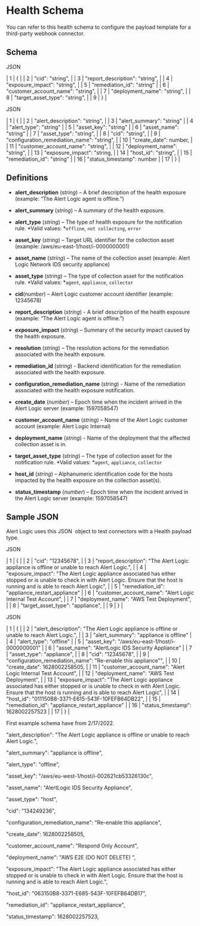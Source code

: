 # Health Schema

You can refer to this health schema to configure the payload template for a third-party webhook connector.

## Schema

JSON

| 1 | { |
| 2 | "cid": "string", |
| 3 | "report_description": "string", |
| 4 | "exposure_impact": "string", |
| 5 | "remediation_id": "string" |
| 6 | "customer_account_name": "string", |
| 7 | "deployment_name": "string", |
| 8 | "target_asset_type": "string", |
| 9 | } |

JSON

| 1 | { |
| 2 | "alert_description": "string", |
| 3 | "alert_summary": "string" |
| 4 | "alert_type": "string" |
| 5 | "asset_key": "string" |
| 6 | "asset_name": "string" |
| 7 | "asset_type": "string", |
| 8 | "cid": "string", |
| 9 | "configuration_remediation_name": "string", |
| 10 | "create_date": number, |
| 11 | "customer_account_name": "string", |
| 12 | "deployment_name": "string", |
| 13 | "exposure_impact": "string, |
| 14 | "host_id": "string", |
| 15 | "remediation_id": "string" |
| 16 | "status_timestamp": number |
| 17 | } |

## Definitions

* **alert_description** (*string*) – A brief description of the health exposure (example: “The Alert Logic agent is offline.”)
* **alert_summary** (*string*) – A summary of the health exposure.
* **alert_type** (*string*) – The type of health exposure for the notification rule.
*Valid values: *`offline`, `not collecting`, `error`
* **asset_key** (*string*) – Target URL identifier for the collection asset (example: /aws/eu-east-1/host/i-0000000001)
* **asset_name** (*string*) – The name of the collection asset (example: Alert Logic Network IDS security appliance)
* **asset_type** (*string*) – The type of collection asset for the notification rule.
*Valid values: *`agent`, `appliance`, `collector`
* **cid**(*number*) – Alert Logic customer account identifier (example: 12345678)
* **report_description** (*string*)			- A brief description of the health exposure (example: “The Alert Logic agent is offline.”)
* **exposure_impact** (*string*) – Summary of the security impact caused by the health exposure.
* **resolution** (*string*) – The resolution actions for the remediation associated with the health exposure.
* **remediation_id** (*string*) - Backend identification for the remediation associated with the health exposure.
* **configuration_remediation_name** (*string*) - Name of the remediation associated with the health exposure notification.
* **create_date** (*number*) – Epoch time when the incident arrived in the Alert Logic server (example: 1597058547)

* **customer_account_name** (*string*) – Name of the Alert Logic customer account (example: Alert Logic Internal)
* **deployment_name** (*string*) - Name of the deployment that the affected collection asset is in.
* **target_asset_type** (*string*) – The type of collection asset for the notification rule.
*Valid values: *`agent`, `appliance`, `collector`
* **host_id** (*string*) – Alphanumeric identification code for the hosts impacted by the health exposure on the collection asset(s).
* **status_timestamp**  (*number*) – Epoch time when the incident arrived in the Alert Logic server (example: 1597058547)

## Sample JSON

Alert Logic uses this JSON  object to test connectors with a Health payload type.

JSON

| 1 | { |
| 2 | "cid": "12345678", |
| 3 | "report_description": "The Alert Logic appliance is offline or unable to reach Alert Logic.", |
| 4 | "exposure_impact": "The Alert Logic appliance associated has either stopped or is unable to check in with Alert Logic. Ensure that the host is running and is able to reach Alert Logic", |
| 5 | "remediation_id": "appliance_restart_appliance" |
| 6 | "customer_account_name": "Alert Logic Internal Test Account", |
| 7 | "deployment_name": "AWS Test Deployment", |
| 8 | "target_asset_type": "appliance", |
| 9 | } |

JSON

| 1 | { |
| 2 | "alert_description": "The Alert Logic appliance is offline or unable to reach Alert Logic.", |
| 3 | "alert_summary": "appliance is offline" |
| 4 | "alert_type": "offline" |
| 5 | "asset_key": "/aws/eu-east-1/host/i-0000000001" |
| 6 | "asset_name": "AlertLogic IDS Security Appliance" |
| 7 | "asset_type": "appliance", |
| 8 | "cid": "12345678", |
| 9 | "configuration_remediation_name": "Re-enable this appliance"", |
| 10 | "create_date": 1628002258505, |
| 11 | "customer_account_name": "Alert Logic Internal Test Account", |
| 12 | "deployment_name": "AWS Test Deployment", |
| 13 | "exposure_impact": "The Alert Logic appliance associated has either stopped or is unable to check in with Alert Logic. Ensure that the host is running and is able to reach Alert Logic", |
| 14 | "host_id": "011150B8-3371-E615-543F-10FEFB64DB22", |
| 15 | "remediation_id": "appliance_restart_appliance" |
| 16 | "status_timestamp": 1628002257523 |
| 17 | } |

First example schema have from 2/17/2022.

"alert_description": "The Alert Logic appliance is offline or unable to reach Alert Logic.",

"alert_summary": "appliance is offline",

"alert_type": "offline",

"asset_key": "/aws/eu-west-1/host/i-002621cb53326130c",

"asset_name": "AlertLogic IDS Security Appliance",

"asset_type": "host",

"cid": "134249236",

"configuration_remediation_name": "Re-enable this appliance",

"create_date": 1628002258505,

"customer_account_name": "Respond Only Account",

"deployment_name": "AWS E2E (DO NOT DELETE) ",

"exposure_impact": "The Alert Logic appliance associated has either stopped or is unable to check in with Alert Logic. Ensure that the host is running and is able to reach Alert Logic.",

"host_id": "063150B8-3371-E685-543F-10FEFB64DB17",

"remediation_id": "appliance_restart_appliance",

"status_timestamp": 1628002257523,
